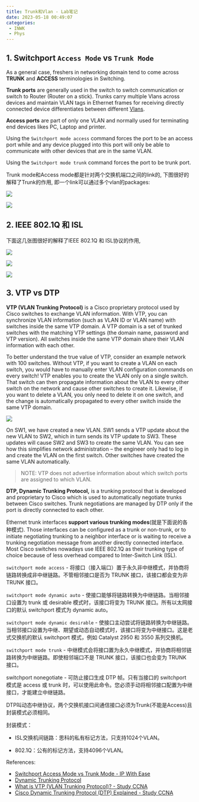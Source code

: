 ```yaml
---
title: Trunk和Vlan - Lab笔记
date: 2023-05-18 00:49:07
categories:
 - INWK
 - Phys
---
```


## 1. Switchport `Access Mode` vs `Trunk Mode`

As a general case, freshers in networking domain tend to come across **TRUNK** and **ACCESS** terminologies in Switching. 

**Trunk ports** are generally used in the switch to switch communication or switch to Router (Router on a stick). Trunks carry multiple Vlans across devices and maintain VLAN tags in Ethernet frames for receiving directly connected device differentiates between different [Vlans](https://ipwithease.com/what-is-vlan-virtual-lan/). 

**Access ports** are part of only one VLAN and normally used for terminating end devices likes PC, Laptop and printer.

Using the `Switchport mode access` command forces the port to be an access port while and any device plugged into this port will only be able to communicate with other devices that are in the same VLAN.

Using the `Switchport mode trunk` command forces the port to be trunk port.

Trunk mode和Access mode都是针对两个交换机端口之间的link的, 下图很好的解释了Trunk的作用, 即一个link可以通过多个vlan的packages:

![](d.png)

![](e.png)

## 2. IEEE 802.1Q 和 ISL

下面这几张图很好的解释了IEEE 802.1Q 和 ISL协议的作用, 

![](a.png)

![](b.png)

![](c.png)

## 3. VTP vs DTP

**VTP (VLAN Trunking Protocol)** is a Cisco proprietary protocol used by Cisco switches to exchange VLAN information. With VTP, you can synchronize VLAN information (such as VLAN ID or VLAN name) with switches inside the same VTP domain. A VTP domain is a set of trunked switches with the matching VTP settings (the domain name, password and VTP version). All switches inside the same VTP domain share their VLAN information with each other.

To better understand the true value of VTP, consider an example network with 100 switches. Without VTP, if you want to create a VLAN on each switch, you would have to manually enter VLAN configuration commands on every switch! VTP enables you to create the VLAN only on a single switch. That switch can then propagate information about the VLAN to every other switch on the network and cause other switches to create it. Likewise, if you want to delete a VLAN, you only need to delete it on one switch, and the change is automatically propagated to every other switch inside the same VTP domain.

![](f.png)

On SW1, we have created a new VLAN. SW1 sends a VTP update about the new VLAN to SW2, which in turn sends its VTP update to SW3. These updates will cause SW2 and SW3 to create the same VLAN. You can see how this simplifies network administration – the engineer only had to log in and create the VLAN on the first switch. Other switches have created the same VLAN automatically.

> NOTE: VTP does not advertise information about which switch ports are assigned to which VLAN.

**DTP, Dynamic Trunking Protocol,** is a trunking protocol that is developed and proprietary to Cisco which is used to automatically negotiate trunks between Cisco switches. Trunk negotiations are managed by DTP only if the port is directly connected to each other.

Ethernet trunk interfaces **support various trunking modes**(就是下面说的各种模式). Those interfaces can be configured as a trunk or non-trunk, or to initiate negotiating trunking to a neighbor interface or is waiting to receive a trunking negotiation message from another directly connected interface. Most Cisco switches nowadays use IEEE 802.1Q as their trunking type of choice because of less overhead compared to Inter-Switch Link (ISL).

`switchport mode access` - 将接口（接入端口）置于永久非中继模式，并协商将链路转换成非中继链路。不管相邻接口是否为 TRUNK 接口，该接口都会变为非 TRUNK 接口。

`switchport mode dynamic auto` - 使接口能够将链路转换为中继链路。当相邻接口设置为 trunk 或 desirable 模式时，该接口将变为 TRUNK 接口。所有以太网接口的默认 switchport 模式为 dynamic auto。

`switchport mode dynamic desirable` - 使接口主动尝试将链路转换为中继链路。当相邻接口设置为中继、期望或动态自动模式时，该接口将变为中继接口。这是老式交换机的默认 switchport 模式，例如 Catalyst 2950 和 3550 系列交换机。

`switchport mode trunk` - 中继模式会将接口置为永久中继模式，并协商将相邻链路转换为中继链路。即使相邻端口不是 TRUNK 接口，该接口也会变为 TRUNK 接口。

switchport nonegotiate - 可防止接口生成 DTP 帧。只有当接口的 switchport 模式是 access 或 trunk 时，可以使用此命令。您必须手动将相邻接口配置为中继接口，才能建立中继链路。

DTP叫动态中继协议，两个交换机接口间通信接口必须为Trunk(不能是Access)且封装模式必须相同。

封装模式：

- ISL交换机间链路：思科的私有标记方法，只支持1024个VLAN。

- 802.1Q：公有的标记方法，支持4096个VLAN。


References:

- [Switchport Access Mode vs Trunk Mode - IP With Ease](https://ipwithease.com/switchport-trunk-mode-vs-access-mode/)
- [Dynamic Trunking Protocol](https://en.wikipedia.org/wiki/Dynamic_Trunking_Protocol)
- [What is VTP (VLAN Trunking Protocol)? - Study CCNA](https://study-ccna.com/what-is-vtp/)
- [Cisco Dynamic Trunking Protocol (DTP) Explained - Study CCNA](https://study-ccna.com/dynamic-trunking-protocol-dtp-cisco/)
